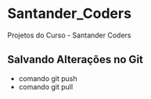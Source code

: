 # Santander_Coders
Projetos do Curso - Santander Coders

## Salvando Alterações no Git

* comando git push
* comando git pull
